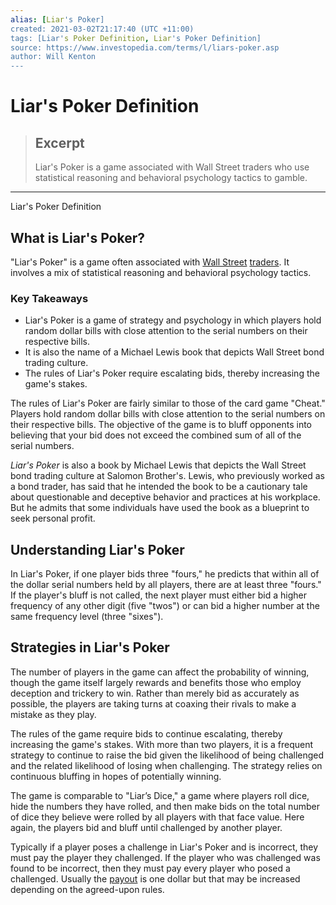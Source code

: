 ```yaml
---
alias: [Liar's Poker]
created: 2021-03-02T21:17:40 (UTC +11:00)
tags: [Liar's Poker Definition, Liar's Poker Definition]
source: https://www.investopedia.com/terms/l/liars-poker.asp
author: Will Kenton
---
```


# Liar's Poker Definition

> ## Excerpt
> Liar's Poker is a game associated with Wall Street traders who use statistical reasoning and behavioral psychology tactics to gamble.

---

Liar's Poker Definition
## What is Liar's Poker?

"Liar's Poker" is a game often associated with [Wall Street](https://www.investopedia.com/terms/w/wallstreet.asp) [traders](https://www.investopedia.com/terms/t/trader.asp). It involves a mix of statistical reasoning and behavioral psychology tactics.

### Key Takeaways

-   Liar's Poker is a game of strategy and psychology in which players hold random dollar bills with close attention to the serial numbers on their respective bills.
-   It is also the name of a Michael Lewis book that depicts Wall Street bond trading culture.
-   The rules of Liar's Poker require escalating bids, thereby increasing the game's stakes.

The rules of Liar's Poker are fairly similar to those of the card game "Cheat." Players hold random dollar bills with close attention to the serial numbers on their respective bills. The objective of the game is to bluff opponents into believing that your bid does not exceed the combined sum of all of the serial numbers.

_Liar's Poker_ is also a book by Michael Lewis that depicts the Wall Street bond trading culture at Salomon Brother's. Lewis, who previously worked as a bond trader, has said that he intended the book to be a cautionary tale about questionable and deceptive behavior and practices at his workplace. But he admits that some individuals have used the book as a blueprint to seek personal profit.

## Understanding Liar's Poker

In Liar's Poker, if one player bids three "fours," he predicts that within all of the dollar serial numbers held by all players, there are at least three "fours." If the player's bluff is not called, the next player must either bid a higher frequency of any other digit (five "twos") or can bid a higher number at the same frequency level (three "sixes").

## Strategies in Liar's Poker

The number of players in the game can affect the probability of winning, though the game itself largely rewards and benefits those who employ deception and trickery to win. Rather than merely bid as accurately as possible, the players are taking turns at coaxing their rivals to make a mistake as they play.

The rules of the game require bids to continue escalating, thereby increasing the game's stakes. With more than two players, it is a frequent strategy to continue to raise the bid given the likelihood of being challenged and the related likelihood of losing when challenging. The strategy relies on continuous bluffing in hopes of potentially winning.

The game is comparable to "Liar’s Dice," a game where players roll dice, hide the numbers they have rolled, and then make bids on the total number of dice they believe were rolled by all players with that face value. Here again, the players bid and bluff until challenged by another player.

Typically if a player poses a challenge in Liar's Poker and is incorrect, they must pay the player they challenged. If the player who was challenged was found to be incorrect, then they must pay every player who posed a challenged. Usually the [payout](https://www.investopedia.com/terms/p/payout.asp) is one dollar but that may be increased depending on the agreed-upon rules.
